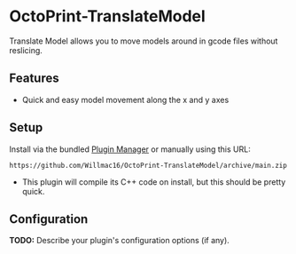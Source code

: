 # OctoPrint-TranslateModel

Translate Model allows you to move models around in gcode files without reslicing.

## Features
* Quick and easy model movement along the x and y axes

## Setup

Install via the bundled [Plugin Manager](https://docs.octoprint.org/en/master/bundledplugins/pluginmanager.html)
or manually using this URL:

    https://github.com/Willmac16/OctoPrint-TranslateModel/archive/main.zip

* This plugin will compile its C++ code on install, but this should be pretty quick.

## Configuration

**TODO:** Describe your plugin's configuration options (if any).
